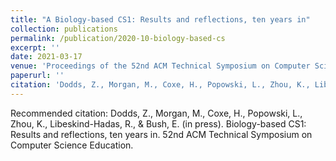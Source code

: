 ```yaml
---
title: "A Biology-based CS1: Results and reflections, ten years in"
collection: publications
permalink: /publication/2020-10-biology-based-cs
excerpt: ''
date: 2021-03-17
venue: 'Proceedings of the 52nd ACM Technical Symposium on Computer Science Education'
paperurl: ''
citation: 'Dodds, Z., Morgan, M., Coxe, H., Popowski, L., Zhou, K., Libeskind-Hadas, R., & Bush, E. (in press). Biology-based CS1: Results and reflections, ten years in. *52nd ACM Technical Symposium on Computer Science Education.*'
---
```



<!-- [Download paper here](http://academicpages.github.io/files/paper3.pdf) -->

Recommended citation: Dodds, Z., Morgan, M., Coxe, H., Popowski, L., Zhou, K., Libeskind-Hadas, R., & Bush, E. (in press). Biology-based CS1: Results and reflections, ten years in. 52nd ACM Technical Symposium on Computer Science Education.
